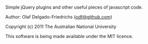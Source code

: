 Simple jQuery plugins and other useful pieces of javascript code.


Author: Olaf Delgado-Friedrichs (odf@github.com)

Copyright (c) 2011 The Australian National University

This software is being made available under the MIT licence.
